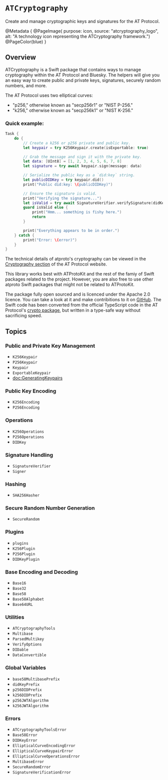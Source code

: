 # ``ATCryptography``

Create and manage cryptographic keys and signatures for the AT Protocol.

@Metadata {
    @PageImage(
        purpose: icon, 
        source: "atcryptography_logo", 
        alt: "A technology icon representing the ATCryptography framework.")
    @PageColor(blue)
}

## Overview

ATCryptography is a Swift package that contains ways to manage cryptography within the AT Protocol and Bluesky. The helpers will give you an easy way to create public and private keys, signatures, securely random numbers, and more.

The AT Protocol uses two elliptical curves:
- "p256," otherwise known as "secp256r1" or "NIST P-256."
- "k256," otherwise known as "secp256k1" or "NIST K-256."

### Quick example:

```swift
Task {
    do {
        // Create a k256 or p256 private and public key.
        let keypair = try K256Keypair.create(isExportable: true)

        // Grab the message and sign it with the private key.
        let data: [UInt8] = [1, 2, 3, 4, 5, 6, 7, 8]
        let signature = try await keypair.sign(message: data)

        // Serialize the public key as a `did:key` string.
        let publicDIDKey = try keypair.did()
        print("Public did:key: \(publicDIDKey)")

        // Ensure the signature is valid.
        print("Verifying the signature...")
        let isValid = try await SignatureVerifier.verifySignature(didKey: publicDIDKey, data: data, signature: signature)
        guard isValid else {
            print("Hmm... something is fishy here.")
            return
        }

        print("Everything appears to be in order.")
    } catch {
        print("Error: \(error)")
    }
}
```

The technical details of atproto's cryptography can be viewed in the [Cryptography section](https://atproto.com/specs/cryptography) of the AT Protocol website.

This library works best with ATProtoKit and the rest of the famiy of Swift packages related to the project. However, you are also free to use other atproto Swift packages that might not be related to ATProtoKit.

The package fully open sourced and is licenced under the Apache 2.0 licence. You can take a look at it and make contribitions to it on [GitHub](https://github.com/ATProtoKit/ATCryptography). The Swift code has been converted from the official TypeScript code in the AT Protocol's [crypto package](https://github.com/bluesky-social/atproto/tree/main/packages/crypto), but written in a type-safe way without sacrificing speed.

## Topics

### Public and Private Key Management

- ``K256Keypair``
- ``P256Keypair``
- ``Keypair``
- ``ExportableKeypair``
- <doc:GeneratingKeypairs>

### Public Key Encoding

- ``K256Encoding``
- ``P256Encoding``

### Operations

- ``K256Operations``
- ``P256Operations``
- ``DIDKey``

### Signature Handling

- ``SignatureVerifier``
- ``Signer``

### Hashing

- ``SHA256Hasher``

### Secure Random Number Generation

- ``SecureRandom``

### Plugins

- ``plugins``
- ``K256Plugin``
- ``P256Plugin``
- ``DIDKeyPlugin``

### Base Encoding and Decoding

- ``Base16``
- ``Base32``
- ``Base58``
- ``Base58Alphabet``
- ``Base64URL``

### Utilities

- ``ATCryptographyTools``
- ``Multibase``
- ``ParsedMultikey``
- ``VerifyOptions``
- ``DIDable``
- ``DataConvertible``

### Global Variables

- ``base58MultibasePrefix``
- ``didKeyPrefix``
- ``p256DIDPrefix``
- ``k256DIDPrefix``
- ``p256JWTAlgorithm``
- ``k256JWTAlgorithm``

### Errors

- ``ATCryptographyToolsError``
- ``Base58Error``
- ``DIDKeyError``
- ``EllipticalCurveEncodingError``
- ``EllipticalCurveKeypairError``
- ``EllipticalCurveOperationsError``
- ``MultibaseError``
- ``SecureRandomError``
- ``SignatureVerificationError``
